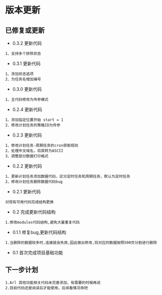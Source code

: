 
# 版本更新
## 已修复或更新

- 0.3.2 更新代码

```
1、支持多个排除状态
```

- 0.3.1 更新代码

```
1、添加状态选项
2、为任务名增加编号
```

- 0.3.0 更新代码

```
1、主代码修改为传参模式
```

- 0.2.4 更新代码

```
1、添加指定位置开始 start = 1
2、修改计划任务的策略ID为传参
```
- 0.2.3 更新代码

```
1、修改计划任务-周期任务的cron获取规则
2、处理中文域名，将其转为ASCII
3、调整部分数据打印格式
```

- 0.2.2 更新代码

```
1、更新计划任务添加数据代码，区分定时任务和周期任务，默认为定时任务
2、修改计划任务删除数据代码bug
```

- 0.2.1 更新代码

```
对现有可用代码完成结构更换
```

- 0.2 完成更新代码结构

```
1.修改modules代码结构,避免大量重复代码
```

- 0.1.1 修复bug,更新代码结构

```
1.当删除的数据较多时,连接就会失效,因此做出修改,将对应的数据按照500页分割进行删除
```

- 0.1 首次完成项目基础功能

## 下一步计划

```
1.Arl 其他功能相关代码未完善添加，有需要的时候再说
2.目前代码还是阅读后才能使用，后续看情况改吧
```